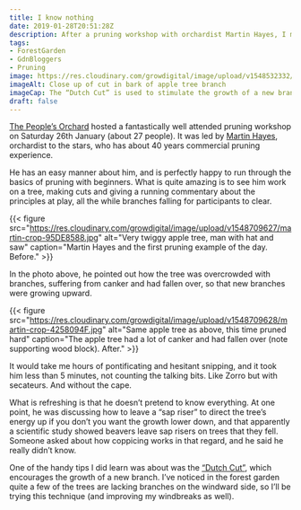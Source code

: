 ```yaml
---
title: I know nothing
date: 2019-01-28T20:51:28Z
description: After a pruning workshop with orchardist Martin Hayes, I marvel at the skills and knowledge of professional horticulturalists.
tags: 
- ForestGarden
- GdnBloggers
- Pruning
image: https://res.cloudinary.com/growdigital/image/upload/v1548532332/dutchcut-60183BB2.jpg
imageAlt: Close up of cut in bark of apple tree branch
imageCap: The “Dutch Cut” is used to stimulate the growth of a new branch
draft: false
---
```


[The People’s Orchard](http://www.stdogmaelsabbey.org.uk/peoplesorchard) hosted a fantastically well attended pruning workshop on Saturday 26th January (about 27 people). It was led by [Martin Hayes](https://www.theapplemancan.uk), orchardist to the stars, who has about 40 years commercial pruning experience. 

He has an easy manner about him, and is perfectly happy to run through the basics of pruning with beginners. What is quite amazing is to see him work on a tree, making cuts and giving a running commentary about the principles at play, all the while branches falling for participants to clear. 

{{< figure src="https://res.cloudinary.com/growdigital/image/upload/v1548709627/martin-crop-95DE8588.jpg" alt="Very twiggy apple tree, man with hat and saw" caption="Martin Hayes and the first pruning example of the day. Before." >}}

In the photo above, he pointed out how the tree was overcrowded with branches, suffering from canker and had fallen over, so that new branches were growing upward.

{{< figure src="https://res.cloudinary.com/growdigital/image/upload/v1548709628/martin-crop-4258094F.jpg" alt="Same apple tree as above, this time pruned hard" caption="The apple tree had a lot of canker and had fallen over (note supporting wood block).  After." >}}

It would take me hours of pontificating and hesitant snipping, and it took him less than 5 minutes, not counting the talking bits. Like Zorro but with secateurs. And without the cape.

What is refreshing is that he doesn’t pretend to know everything. At one point, he was discussing how to leave a “sap riser” to direct the tree’s energy up if you don’t you want the growth lower down, and that apparently a scientific study showed beavers leave sap risers on trees that they fell. Someone asked about how coppicing works in that regard, and he said he really didn’t know. 

One of the handy tips I did learn was about was the [“Dutch Cut”](http://www.treeterms.co.uk/definitions/dutch-cut), which encourages the growth of a new branch. I’ve noticed in the forest garden quite a few of the trees are lacking branches on the windward side, so I’ll be trying this technique (and improving my windbreaks as well).

